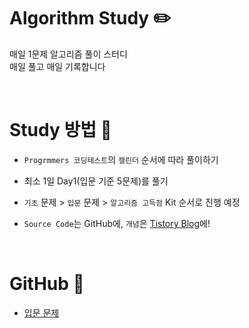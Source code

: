 # Algorithm Study ✏️
매일 1문제 알고리즘 풀이 스터디  
매일 풀고 매일 기록합니다  

<br>

# Study 방법 📖
- `Progrmmers 코딩테스트`의 `캘린더` 순서에 따라 풀이하기
- 최소 1일 Day1(입문 기준 5문제)를 풀기
- `기초` 문제 > `입문` 문제 > `알고리즘 고득점` Kit 순서로 진행 예정
- `Source Code`는 GitHub에, `개념`은 [Tistory Blog](https://izzm2.tistory.com/)에!

  <br>

# GitHub 📝
- [입문 문제](https://github.com/s0ooo0k/Algorithm_Study/tree/main/start)
